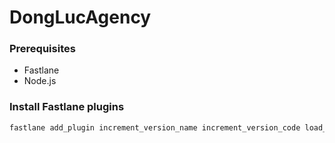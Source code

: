 DongLucAgency
===

### Prerequisites
- Fastlane
- Node.js

### Install Fastlane plugins
```sh
fastlane add_plugin increment_version_name increment_version_code load_json
```
